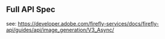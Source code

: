 ## Full API Spec

see: https://developer.adobe.com/firefly-services/docs/firefly-api/guides/api/image_generation/V3_Async/
